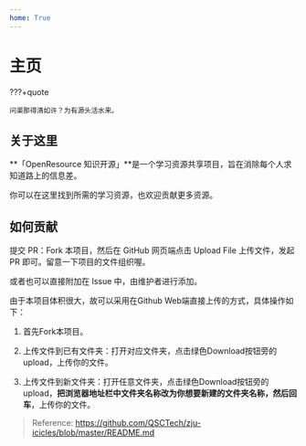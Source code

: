 ```yaml
---
home: True
---
```


# 主页

???+quote

    问渠那得清如许？为有源头活水来。

## 关于这里

**「OpenResource 知识开源」**是一个学习资源共享项目，旨在消除每个人求知道路上的信息差。

你可以在这里找到所需的学习资源，也欢迎贡献更多资源。

## 如何贡献

提交 PR：Fork 本项目，然后在 GitHub 网页端点击 Upload File 上传文件，发起 PR 即可。留意一下项目的文件组织喔。

或者也可以直接附加在 Issue 中，由维护者进行添加。


由于本项目体积很大，故可以采用在Github Web端直接上传的方式，具体操作如下：

1. 首先Fork本项目。

2. 上传文件到已有文件夹：打开对应文件夹，点击绿色Download按钮旁的upload，上传你的文件。

3. 上传文件到新文件夹：打开任意文件夹，点击绿色Download按钮旁的upload，**把浏览器地址栏中文件夹名称改为你想要新建的文件夹名称，然后回车**，上传你的文件。

> Reference: <https://github.com/QSCTech/zju-icicles/blob/master/README.md>